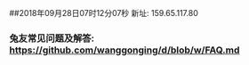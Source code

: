 ##2018年09月28日07时12分07秒 新址: 159.65.117.80
### 兔友常见问题及解答: https://github.com/wanggonging/d/blob/w/FAQ.md
